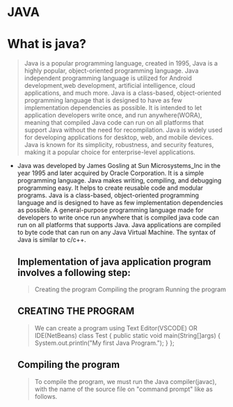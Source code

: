 # JAVA
# What is java?

> Java is a popular programming language, created in 1995, Java is a highly popular, object-oriented programming language. Java independent programming language is utilized for Android development,web development, artificial intelligence, cloud applications, and much more.
> Java is a class-based, object-oriented programming language that is designed to have as few implementation dependencies as possible. It is intended to let application developers write once, and run anywhere(WORA), meaning that compiled Java code can run on all platforms that support Java without the need for recompilation. Java is widely used for developing applications for desktop, web, and mobile devices. Java is known for its simplicity, robustness, and security features, making it a popular choice for enterprise-level applications.

* Java was developed by James Gosling at Sun Microsystems_Inc in the year 1995 and later acquired by Oracle Corporation. It is a simple programming language. Java makes writing, compiling, and debugging programming easy. It helps to create reusable code and modular programs. Java is a class-based, object-oriented programming language and is designed to have as few implementation dependencies as possible. A general-purpose programming language made for developers to write once run anywhere that is compiled java code can run on all platforms that supports Java. Java applications are compiled to byte code that can run on any Java Virtual Machine. The syntax of Java is similar to c/c++.

  ## Implementation of java application program involves a following step:
  > Creating the program
  > Compiling the program
  > Running the program

   ## CREATING THE PROGRAM
  > We can create a program using Text Editor(VSCODE) OR IDE(NetBeans)
  class Test
  {
     public static void main(String[]args)
     {
        System.out.println("My first Java Program.");
       }
  };

  ## Compiling the program

  > To compile the program, we must run the Java compiler(javac), with the name of the source file on "command prompt" like as follows.
